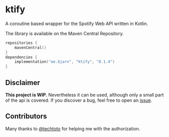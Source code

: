 # ktify
A coroutine based wrapper for the Spotify Web API written in Kotlin.

The library is available on the Maven Central Repository. 

```kotlin
repositories {
    mavenCentral()
}
dependencies {
    implementation("ee.bjarn", "ktify", "0.1.4")
}
```

## Disclaimer

<b>This project is WIP.</b> Nevertheless it can be used, although only a small part of the api is covered. If you discover a bug, feel free to open an [issue](https://github.com/warriorzz/ktify/issues/new/choose).

## Contributors

Many thanks to [@techtoto](https://github.com/techtoto) for helping me with the authorization.
